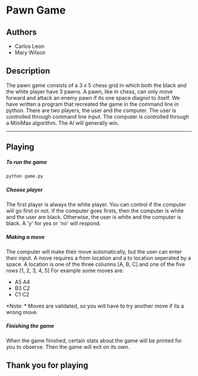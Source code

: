 # Pawn Game

## Authors
- Carlos Leon
- Mary Wilson

## Description
The pawn game consists of a 3 x 5 chess grid in which both the black and the white player have 3 pawns.
A pawn, like in chess, can only move forward and attack an enemy pawn if its one space diagnol to itself.
We have written a program that recreated the game in the command line in python.
There are two players, the user and the computer. The user is controlled through command line input.
The computer is controlled through a MiniMax algorithm. The AI will generally win.

***

## Playing
##### To run the game
```python
python game.py
```

##### Choose player
The first player is always the white player. You can control if the computer will go first or not.
If the computer goes firsts, then the computer is white and the user are black.
Otherwise, the user is white and the computer is black. A 'y' for yes or 'no' will respond.

##### Making a move
The computer will make their move automatically, but the user can enter their input.
A move requires a from location and a to location seperated by a space.
A location is one of the three columns [A, B, C] and one of the five rows [1, 2, 3, 4, 5]
For example some moves are:
- A5 A4
- B3 C2
- C1 C2

*Note: * Moves are validated, so you will have to try another move if its a wrong move.

##### Finishing the game
When the game finished, certain stats about the game will be printed for you to observe.
Then the game will exit on its own.


## Thank you for playing
